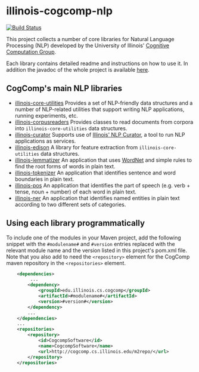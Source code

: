 # illinois-cogcomp-nlp

[![Build Status](https://semaphoreci.com/api/v1/cogcomp/illinois-cogcomp-nlp/branches/master/badge.svg)](https://semaphoreci.com/cogcomp/illinois-cogcomp-nlp)

This project collects a number of core libraries for Natural Language Processing (NLP) developed 
by the University of Illinois' [Cognitive Computation Group](https://cogcomp.cs.illinois.edu).  

Each library contains detailed readme and instructions on how to use it. In addition the javadoc of the whole project is available [here](http://cogcomp.cs.illinois.edu/software/doc/apidocs/). 

## CogComp's main NLP libraries

  - [illinois-core-utilities](core-utilities/README.md)
Provides a set of NLP-friendly data structures and a number of 
NLP-related utilities that support writing NLP applications, running experiments, etc.
  - [illinois-corpusreaders](corpusreaders/README.md)
Provides classes to read documents from corpora into `illinois-core-utilities` data structures.
  - [illinois-curator](curator/README.md)
Supports use of [Illinois' NLP Curator](http://cogcomp.cs.illinois.edu/page/software_view/Curator), 
 a tool to run NLP applications as services.
  - [illinois-edison](edison/README.md)
A library for feature extraction from `illinois-core-utilities` data structures.
  - [illinois-lemmatizer](lemmatizer/README.md)
An application that uses [WordNet](https://wordnet.princeton.edu/) and simple rules to find the
root forms of words in plain text.
  - [illinois-tokenizer](tokenizer/README.md)
An application that identifies sentence and word boundaries in plain text.
  - [illinois-pos](pos/README.md)
An application that identifies the part of speech (e.g. verb + tense, noun + number) of each word
in plain text.
  - [illinois-ner](ner/README.md)
An application that identifies named entities in plain text according to two different sets of categories. 


## Using each library programmatically 

To include one of the modules in your Maven project, add the following snippet with the
   `#modulename#` and `#version` entries replaced with the relevant module name and the 
   version listed in this project's pom.xml file. Note that you also add to need the
   `<repository>` element for the CogComp maven repository in the `<repositories>` element.
    
```xml 
    <dependencies>
         ...
        <dependency>
            <groupId>edu.illinois.cs.cogcomp</groupId>
            <artifactId>#modulename#</artifactId>
            <version>#version#</version>
        </dependency>
        ...
    </dependencies>
    ...
    <repositories>
        <repository>
            <id>CogcompSoftware</id>
            <name>CogcompSoftware</name>
            <url>http://cogcomp.cs.illinois.edu/m2repo/</url>
        </repository>
    </repositories>
```
